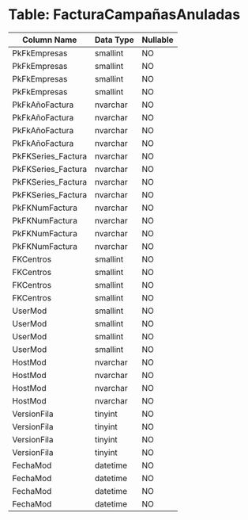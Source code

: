 # Table: FacturaCampañasAnuladas

| Column Name | Data Type | Nullable |
|-------------|-----------|----------|
| PkFkEmpresas | smallint | NO |
| PkFkEmpresas | smallint | NO |
| PkFkEmpresas | smallint | NO |
| PkFkEmpresas | smallint | NO |
| PkFkAñoFactura | nvarchar | NO |
| PkFkAñoFactura | nvarchar | NO |
| PkFkAñoFactura | nvarchar | NO |
| PkFkAñoFactura | nvarchar | NO |
| PkFKSeries_Factura | nvarchar | NO |
| PkFKSeries_Factura | nvarchar | NO |
| PkFKSeries_Factura | nvarchar | NO |
| PkFKSeries_Factura | nvarchar | NO |
| PkFKNumFactura | nvarchar | NO |
| PkFKNumFactura | nvarchar | NO |
| PkFKNumFactura | nvarchar | NO |
| PkFKNumFactura | nvarchar | NO |
| FKCentros | smallint | NO |
| FKCentros | smallint | NO |
| FKCentros | smallint | NO |
| FKCentros | smallint | NO |
| UserMod | smallint | NO |
| UserMod | smallint | NO |
| UserMod | smallint | NO |
| UserMod | smallint | NO |
| HostMod | nvarchar | NO |
| HostMod | nvarchar | NO |
| HostMod | nvarchar | NO |
| HostMod | nvarchar | NO |
| VersionFila | tinyint | NO |
| VersionFila | tinyint | NO |
| VersionFila | tinyint | NO |
| VersionFila | tinyint | NO |
| FechaMod | datetime | NO |
| FechaMod | datetime | NO |
| FechaMod | datetime | NO |
| FechaMod | datetime | NO |
